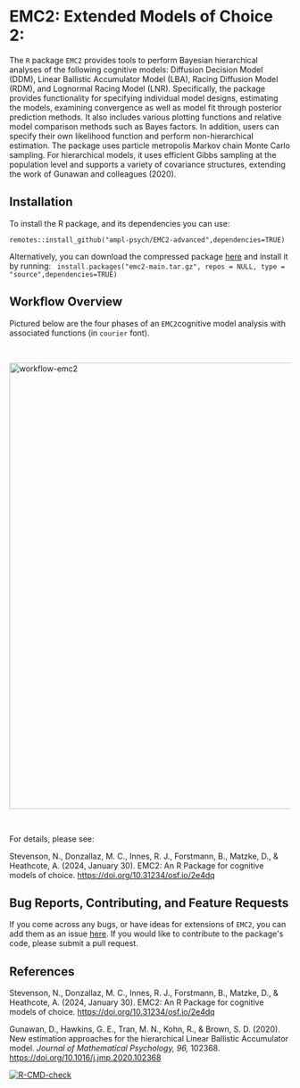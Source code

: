 # EMC2: Extended Models of Choice 2:

The `R` package `EMC2` provides tools to perform Bayesian hierarchical analyses of the following cognitive models: Diffusion Decision Model (DDM), Linear Ballistic Accumulator Model (LBA), Racing Diffusion Model (RDM), and Lognormal Racing Model (LNR). Specifically, the package provides functionality for specifying individual model designs, estimating the models, examining convergence as well as model fit through posterior prediction methods. It also includes various plotting functions and relative model comparison methods such as Bayes factors. In addition, users can specify their own likelihood function and perform non-hierarchical estimation. The package uses particle metropolis Markov chain Monte Carlo sampling. For hierarchical models, it uses efficient Gibbs sampling at the population level and supports a variety of covariance structures, extending the work of Gunawan and colleagues (2020).

## Installation

To install the R package, and its dependencies you can use: 

`remotes::install_github("ampl-psych/EMC2-advanced",dependencies=TRUE)`

Alternatively, you can download the compressed package [here](<https://github.com/ampl-psych/EMC2-advanced/archive/refs/heads/main.tar.gz>) and install it by running:
` install.packages("emc2-main.tar.gz", repos = NULL, type = "source",dependencies=TRUE)`

## Workflow Overview

Pictured below are the four phases of an `EMC2`cognitive model analysis with associated functions (in `courier` font).  

&nbsp; 

<img width="800" alt="workflow-emc2" src="https://github.com/ampl-psych/EMC2/assets/55760001/e5f53547-c28b-4006-a302-f114d3291045">

&nbsp;

For details, please see: 

Stevenson, N., Donzallaz, M. C., Innes, R. J., Forstmann, B., Matzke, D., & Heathcote, A. (2024, January 30). EMC2: An R Package for cognitive models of choice. https://doi.org/10.31234/osf.io/2e4dq

## Bug Reports, Contributing, and Feature Requests

If you come across any bugs, or have ideas for extensions of `EMC2`, you can add them as an issue [here](https://github.com/ampl-psych/EMC2/issues). If you would like to contribute to the package's code, please submit a pull request.

## References

Stevenson, N., Donzallaz, M. C., Innes, R. J., Forstmann, B., Matzke, D., & Heathcote, A. (2024, January 30). EMC2: An R Package for cognitive models of choice. https://doi.org/10.31234/osf.io/2e4dq

Gunawan, D., Hawkins, G. E., Tran, M. N., Kohn, R., & Brown, S. D. (2020). New estimation approaches for the hierarchical Linear Ballistic Accumulator model. *Journal of Mathematical Psychology, 96,* 102368. https://doi.org/10.1016/j.jmp.2020.102368


<!-- badges: start -->

[![R-CMD-check](https://github.com/ampl-psych/EMC2/actions/workflows/R-CMD-check.yaml/badge.svg)](https://github.com/ampl-psych/EMC2/actions/workflows/R-CMD-check.yaml)

<!-- badges: end -->

